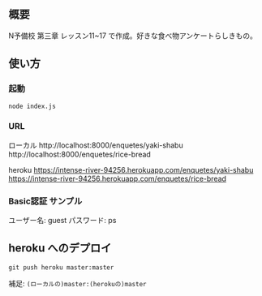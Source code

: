## 概要

N予備校 第三章 レッスン11~17 で作成。好きな食べ物アンケートらしきもの。

## 使い方

### 起動

```console
node index.js
```

### URL
ローカル
http://localhost:8000/enquetes/yaki-shabu
http://localhost:8000/enquetes/rice-bread

heroku
https://intense-river-94256.herokuapp.com/enquetes/yaki-shabu
https://intense-river-94256.herokuapp.com/enquetes/rice-bread

### Basic認証 サンプル

ユーザー名: guest
パスワード: ps

## heroku へのデプロイ

```console
git push heroku master:master
```

補足: `(ローカルの)master:(herokuの)master`